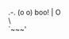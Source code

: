  .-.
(o o) boo!
| O \
 \   \
  `~~~'
<!---
Crazy-Beaver/Crazy-Beaver is a ✨ special ✨ repository because its `README.md` (this file) appears on your GitHub profile.
You can click the Preview link to take a look at your changes.
--->
